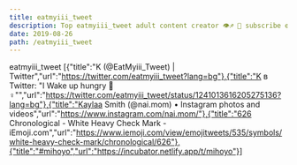 ```yaml
---
title: eatmyiii_tweet
description: Top eatmyiii_tweet adult content creator 👁♐️ 👑 subscribe eatmyiii_tweet to my porn site below IG eatmyiii_tweet
date: 2019-08-26
path: /eatmyiii_tweet
---
```


eatmyiii_tweet
[{"title":"K   (@EatMyiii_Tweet) | Twitter","url":"https://twitter.com/eatmyiii_tweet?lang=bg"},{"title":"K   в Twitter: \"I Wake up hungry 🤦  ‍♀️\"","url":"https://twitter.com/eatmyiii_tweet/status/1241013616205275136?lang=bg"},{"title":"Kaylaa Smith     (@nai.mom) • Instagram photos and videos","url":"https://www.instagram.com/nai.mom/"},{"title":"626 Chronological - White Heavy Check Mark - iEmoji.com","url":"https://www.iemoji.com/view/emojitweets/535/symbols/white-heavy-check-mark/chronological/626"},{"title":"#mihoyo","url":"https://incubator.netlify.app/t/mihoyo"}]

